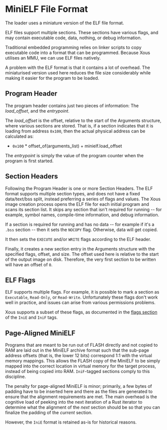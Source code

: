 # MiniELF File Format

The loader uses a miniature version of the ELF file format.

ELF files support multiple sections. These sections have various flags, and may contain executable code, data, nothing, or debug information.

Traditional embedded programming relies on linker scripts to copy executable code into a format that can be programmed. Because Xous utilises an MMU, we can use ELF files natively.

A problem with the ELF format is that it contains a lot of overhead. The miniaturised version used here reduces the file size considerably while making it easier for the program to be loaded.

## Program Header

The program header contains just two pieces of information: The *load_offset*, and the *entrypoint*.

The *load_offset* is the offset, relative to the start of the Arguments structure, where various sections are stored. That is, if a section indicates that it is loading from address `0x100`, then the actual physical address can be calculated as:

* `0x100` * offset_of(arguments_list) + minielf.load_offset

The *entrypoint* is simply the value of the program counter when the program is first started.

## Section Headers

Following the Program Header is one or more Section Headers. The ELF format supports multiple section types, and does not have a fixed data/text/bss split, instead preferring a series of flags and values. The Xous image creation process opens the ELF file for each initial program and scans its section list. It skips any section that isn't required for running -- for example, symbol names, compile-time information, and debug information.

If a section is required for running and has no data -- for example if it's a `.bss` section -- then it sets the `NOCOPY` flag. Otherwise, data will get copied.

It then sets the `EXECUTE` and/or `WRITE` flags according to the ELF header.

Finally, it creates a new section entry in the Arguments structure with the specified flags, offset, and size. The offset used here is relative to the start of the output image on disk. Therefore, the very first section to be written will have an offset of `0`.

## ELF Flags

ELF supports multiple flags. For example, it is possible to mark a section as `Executable`, `Read-Only`, or `Read-Write`. Unfortunately these flags don't work well in practice, and issues can arise from various permissions problems.

Xous supports a subset of these flags, as documented in the [flags section](ch05-01-arguments.md#inie-and-inif-flags) of the `IniE` and `IniF` tags.

## Page-Aligned MiniELF

Programs that are meant to be run out of FLASH directly and not copied to RAM are laid out in the MiniELF archive format such that the sub-page address offsets (that is, the lower 12 bits) correspond 1:1 with the virtual memory mappings. This allows the FLASH copy of the MiniELF to be simply mapped into the correct location in virtual memory for the target process, instead of being copied into RAM. `IniF`-tagged sections comply to this discipline.

The penalty for page-aligned MiniELF is minor; primarily, a few bytes of padding have to be inserted here and there as the files are generated to ensure that the alignment requirements are met. The main overhead is the cognitive load of peeking into the next iteration of a Rust iterator to determine what the alignment of the *next* section should be so that you can finalize the padding of the *current* section.

However, the `IniE` format is retained as-is for historical reasons.
